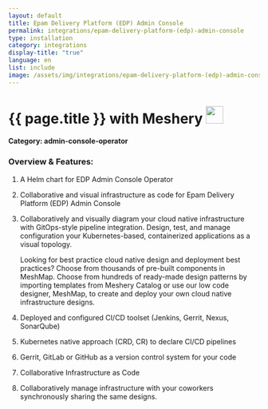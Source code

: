 ```yaml
---
layout: default
title: Epam Delivery Platform (EDP) Admin Console
permalink: integrations/epam-delivery-platform-(edp)-admin-console
type: installation
category: integrations
display-title: "true"
language: en
list: include
image: /assets/img/integrations/epam-delivery-platform-(edp)-admin-console.svg
---
```


<h1>{{ page.title }} with Meshery <img src="{{ page.image }}" style="width: 35px; height: 35px;" /></h1>


#### Category: admin-console-operator

### Overview & Features:
1. A Helm chart for EDP Admin Console Operator

2. Collaborative and visual infrastructure as code for Epam Delivery Platform (EDP) Admin Console

4. 
    Collaboratively and visually diagram your cloud native infrastructure with GitOps-style pipeline integration. Design, test, and manage configuration your Kubernetes-based, containerized applications as a visual topology.



    Looking for best practice cloud native design and deployment best practices? Choose from thousands of pre-built components in MeshMap. Choose from hundreds of ready-made design patterns by importing templates from Meshery Catalog or use our low code designer, MeshMap, to create and deploy your own cloud native infrastructure designs.



5. Deployed and configured CI/CD toolset (Jenkins, Gerrit, Nexus, SonarQube)

6. Kubernetes native approach (CRD, CR) to declare CI/CD pipelines

7. Gerrit, GitLab or GitHub as a version control system for your code

8. Collaborative Infrastructure as Code

9. Collaboratively manage infrastructure with your coworkers synchronously sharing the same designs.

